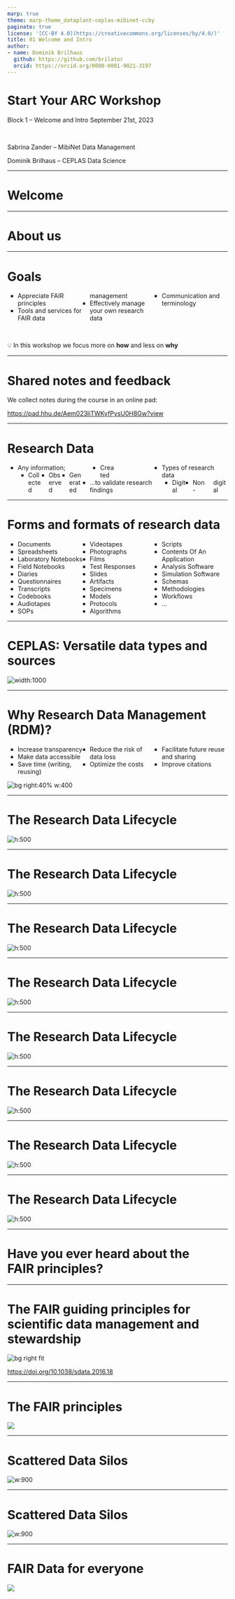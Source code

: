 ```yaml
---
marp: true
theme: marp-theme_dataplant-ceplas-mibinet-ccby
paginate: true
license: '[CC-BY 4.0](https://creativecommons.org/licenses/by/4.0/)'
title: 01 Welcome and Intro
author:
- name: Dominik Brilhaus
  github: https://github.com/brilator
  orcid: https://orcid.org/0000-0001-9021-3197
---
```


# Start Your ARC Workshop

<style scoped>section {background: none; background-color: white}</style>
<!-- _paginate: false -->

Block 1 &ndash; Welcome and Intro
September 21st, 2023

<br>

Sabrina Zander &ndash; MibiNet Data Management

Dominik Brilhaus &ndash; CEPLAS Data Science


---

# Welcome

---

# About us



---

# Goals

- Appreciate FAIR principles
- Tools and services for FAIR data management
- Effectively manage your own research data
- Communication and terminology

<br>
  
  :bulb: In this workshop we focus more on **how** and less on **why**

---

# Shared notes and feedback

We collect notes during the course in an online pad:

https://pad.hhu.de/Aem023liTWKyfPysU0H8Gw?view




---

# Research Data

- Any information;
  - Collected
  - Observed
  - Generated
  - Created
- ...to validate research findings
- Types of research data
  - Digital
  - Non-digital

---

# Forms and formats of research data

<style scoped>
ul {
  column-count: 3;
  list-style-type: square;
}
</style>

- Documents
- Spreadsheets
- Laboratory Notebooks
- Field Notebooks
- Diaries
- Questionnaires
- Transcripts
- Codebooks
- Audiotapes
- SOPs
- Videotapes
- Photographs
- Films
- Test Responses
- Slides
- Artifacts
- Specimens
- Models
- Protocols
- Algorithms
- Scripts
- Contents Of An Application
- Analysis Software
- Simulation Software
- Schemas
- Methodologies
- Workflows
- ...

---

# CEPLAS: Versatile data types and sources <!-- fit -->

![width:1000](./../../../img/dataTypes_img1.png)

---

# Why Research Data Management (RDM)?

- Increase transparency
- Make data accessible
- Save time (writing, reusing)
- Reduce the risk of data loss
- Optimize the costs
- Facilitate future reuse and sharing
- Improve citations

![bg right:40% w:400](./../../../img/comic_futureself.png)

---

# The Research Data Lifecycle

![h:500](./../../../img/ResearchDataLifecycle_seq1.png)

---

# The Research Data Lifecycle

![h:500](./../../../img/ResearchDataLifecycle_seq2.png)

---

# The Research Data Lifecycle

![h:500](./../../../img/ResearchDataLifecycle_seq3.png)

---

# The Research Data Lifecycle

![h:500](./../../../img/ResearchDataLifecycle_seq4.png)

---

# The Research Data Lifecycle

![h:500](./../../../img/ResearchDataLifecycle_seq5.png)

---

# The Research Data Lifecycle

![h:500](./../../../img/ResearchDataLifecycle_seq6.png)

---

# The Research Data Lifecycle

![h:500](./../../../img/ResearchDataLifecycle_seq7.png)

---

# The Research Data Lifecycle 

![h:500](./../../../img/ResearchDataLifecycle_seq9.png)

<!-- ################# -->
<!-- Source to following slide(s) -->
<!-- ./bricks/exercise_014_fair.md -->
<!-- ################# -->


---

# Have you ever heard about the <br> **FAIR principles**?

<style scoped>
section {
  text-align: center;
  background: #F9CD69;
}
section::after {
  display: none;
}
footer {
  display: none;
}
</style>


<!-- 
Exercise: Association map
-->

<!-- ################# -->
<!-- Source to following slide(s) -->
<!-- ./bricks/lesson_018_FAIR_intro.md -->
<!-- ################# -->


<!-- TODO

- Illustrate the development since
- tentatively touch on the implications
  - researchers
  - infrastructures
  - stakeholders

 -->

---

# The FAIR guiding principles for scientific data management and stewardship

![bg right fit](./../../../img/FAIR_Principles_002.svg)

https://doi.org/10.1038/sdata.2016.18


---

# The FAIR principles

<style scoped>

section p img {
width: 1100px;
height: 450px;
object-fit: cover;
/* object-position: 100% 100%; */
}
</style>

![](./../../../img/FAIR_Benefits.png)


---

# Scattered Data Silos
 
![w:900](./../../../img/data_fragmentation_CEPLAS_seq1.png)

---

# Scattered Data Silos

![w:900](./../../../img/data_fragmentation_CEPLAS_seq2.png)

---

# FAIR Data for everyone

<style scoped>

section p img {
width: 1300px;
height: 350px;
object-fit: cover;
/* object-position: 100% 100%; */
}
</style>

![](./../../../img/FAIR_unFAIR_Stories.png)


